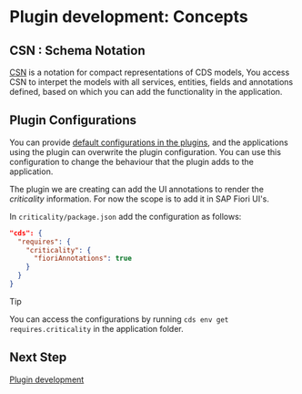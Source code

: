 # Plugin development: Concepts

## CSN : Schema Notation

[CSN](https://cap.cloud.sap/docs/cds/csn) is a notation for compact representations of CDS models, You access CSN to interpet the models with all services, entities, fields and annotations defined, based on which you can add the functionality in the application.

## Plugin Configurations

You can provide [default configurations in the plugins](https://cap.cloud.sap/docs/node.js/cds-plugins#auto-configuration), and the applications using the plugin can overwrite the plugin configuration. You can use this configuration to change the behaviour that the plugin adds to the application.

The plugin we are creating can add the UI annotations to render the _criticality_ information. For now the scope is to add it in SAP Fiori UI's.

In `criticality/package.json` add the configuration as follows:

```json
"cds": {
  "requires": {
    "criticality": {
      "fioriAnnotations": true
    }
  }
}
```

> [!TIP]
> You can access the configurations by running `cds env get requires.criticality` in the application folder.

## Next Step

[Plugin development](./3_adding_more_features.md)
